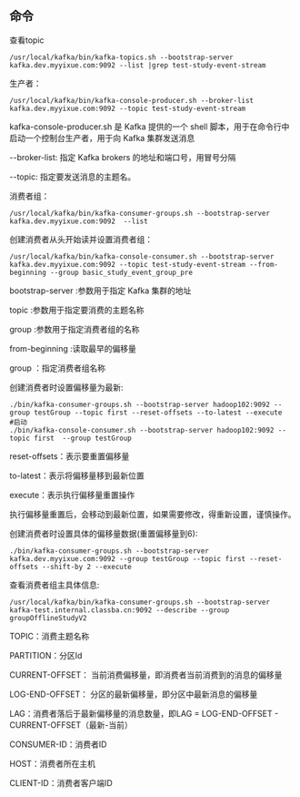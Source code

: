 ## 命令



查看topic 

```
/usr/local/kafka/bin/kafka-topics.sh --bootstrap-server kafka.dev.myyixue.com:9092 --list |grep test-study-event-stream
```





生产者：

```
/usr/local/kafka/bin/kafka-console-producer.sh --broker-list kafka.dev.myyixue.com:9092 --topic test-study-event-stream
```

kafka-console-producer.sh 是 Kafka 提供的一个 shell 脚本，用于在命令行中启动一个控制台生产者，用于向 Kafka 集群发送消息

--broker-list: 指定 Kafka brokers 的地址和端口号，用冒号分隔

--topic: 指定要发送消息的主题名。







消费者组：

```
/usr/local/kafka/bin/kafka-consumer-groups.sh --bootstrap-server kafka.dev.myyixue.com:9092  --list
```

创建消费者从头开始读并设置消费者组：

```
/usr/local/kafka/bin/kafka-console-consumer.sh --bootstrap-server kafka.dev.myyixue.com:9092 --topic test-study-event-stream --from-beginning --group basic_study_event_group_pre
```

bootstrap-server :参数用于指定 Kafka 集群的地址

topic :参数用于指定要消费的主题名称

group :参数用于指定消费者组的名称

from-beginning :读取最早的偏移量

group ：指定消费者组名称



创建消费者时设置偏移量为最新:

```
./bin/kafka-consumer-groups.sh --bootstrap-server hadoop102:9092 --group testGroup --topic first --reset-offsets --to-latest --execute
#启动
./bin/kafka-console-consumer.sh --bootstrap-server hadoop102:9092 --topic first  --group testGroup

```

reset-offsets：表示要重置偏移量

to-latest：表示将偏移量移到最新位置

execute：表示执行偏移量重置操作

执行偏移量重置后，会移动到最新位置，如果需要修改，得重新设置，谨慎操作。



创建消费者时设置具体的偏移量数据(重置偏移量到6):

```
./bin/kafka-consumer-groups.sh --bootstrap-server kafka.dev.myyixue.com:9092 --group testGroup --topic first --reset-offsets --shift-by 2 --execute
```





查看消费者组主具体信息:

```
/usr/local/kafka/bin/kafka-consumer-groups.sh --bootstrap-server kafka-test.internal.classba.cn:9092 --describe --group groupOfflineStudyV2
```

TOPIC：消费主题名称

PARTITION：分区Id

CURRENT-OFFSET： 当前消费偏移量，即消费者当前消费到的消息的偏移量

LOG-END-OFFSET： 分区的最新偏移量，即分区中最新消息的偏移量

LAG：消费者落后于最新偏移量的消息数量，即LAG = LOG-END-OFFSET - CURRENT-OFFSET（最新-当前）

CONSUMER-ID：消费者ID

HOST：消费者所在主机

CLIENT-ID：消费者客户端ID
